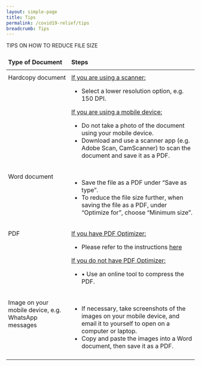 ```yaml
---
layout: simple-page
title: Tips
permalink: /covid19-relief/tips
breadcrumb: Tips
---
```


TIPS ON HOW TO REDUCE FILE SIZE

<style type="text/css">
.tg  {border-collapse:collapse;border-spacing:0;}
.tg td{border-color:black;border-style:solid;border-width:0px;
  overflow:hidden;padding:10px 5px;word-break:normal;}
.tg th{border-color:black;border-style:solid;border-width:0px;
  font-weight:normal;overflow:hidden;padding:10px 5px;word-break:normal;}
.tg .tg-73oq{border-color:#000000;text-align:left;vertical-align:top}
@media screen and (max-width: 767px) {.tg {width: auto !important;}.tg col {width: auto !important;}.tg-wrap {overflow-x: auto;-webkit-overflow-scrolling: touch;}}</style>
<div class="tg-wrap"><table class="tg">
<thead>
  <tr>
    <th class="tg-73oq"><b>Type of Document</b></th>
    <th class="tg-73oq"><b>Steps</b></th>
  </tr>
</thead>
<tbody>
  <tr>
    <td class="tg-73oq">Hardcopy document</td>
    <td class="tg-73oq"><u>If you are using a scanner:</u>
      <ul><li>Select a lower resolution option, e.g. 150 DPI.</li></ul>

<u>If you are using a mobile device:</u>
<ul><li>Do not take a photo of the document using your mobile device.</li>
<li>Download and use a scanner app (e.g. Adobe Scan, CamScanner) to scan the document and save it as a PDF.</li></ul>
</td>
  </tr>
  <tr>
    <td class="tg-73oq">Word document</td>
    <td class="tg-73oq"><ul><li>Save the file as a PDF under “Save as type”.</li>
<li>To reduce the file size further, when saving the file as a PDF, under “Optimize for”, choose “Minimum size”.</li></ul>
</td>
  </tr>
  <tr></td>
  </tr>
   <tr>
    <td class="tg-73oq">PDF</td>
    <td class="tg-73oq"><u>If you have PDF Optimizer:</u>
      <ul><li>Please refer to the instructions <a href="https://helpx.adobe.com/acrobat/using/optimizing-pdfs-acrobat-pro.html" target="_blank">here</a></li></ul>

<u>If you do not have PDF Optimizer:</u>
<ul><li>•	Use an online tool to compress the PDF.</li></ul></td>
  </tr>
   <tr>
    <td class="tg-73oq">Image on your mobile device, e.g. WhatsApp messages</td>
    <td class="tg-73oq"><ul><li>If necessary, take screenshots of the images on your mobile device, and email it to yourself to open on a computer or laptop.</li>
<li>Copy and paste the images into a Word document, then save it as a PDF.</li></ul></td>
  </tr>
</tbody>
</table></div>
